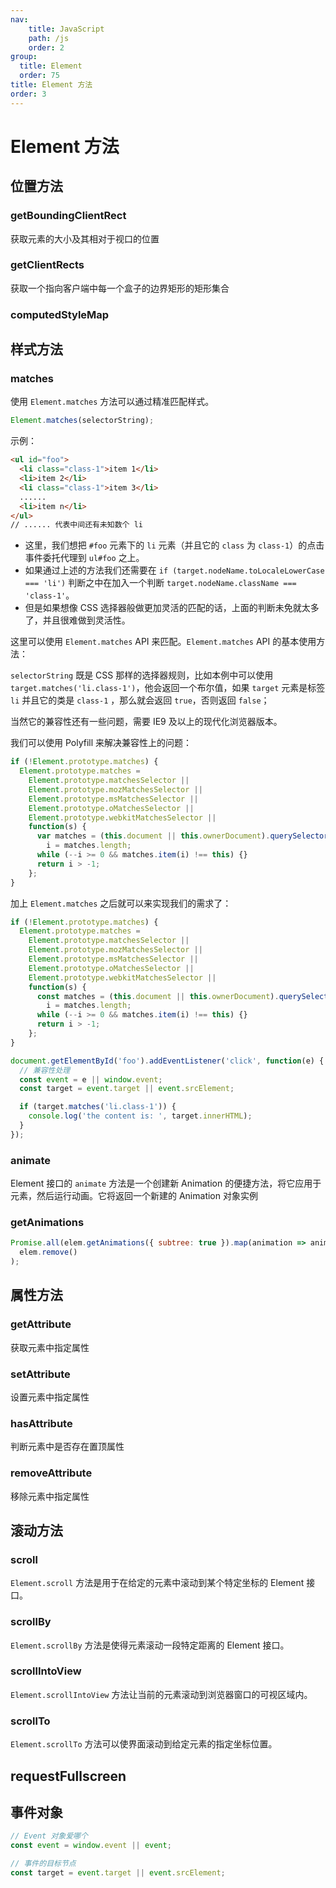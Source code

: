 ```yaml
---
nav:
    title: JavaScript
    path: /js
    order: 2
group:
  title: Element
  order: 75
title: Element 方法
order: 3
---
```


# Element 方法

## 位置方法

### getBoundingClientRect

获取元素的大小及其相对于视口的位置

### getClientRects

获取一个指向客户端中每一个盒子的边界矩形的矩形集合

### computedStyleMap

## 样式方法

### matches

使用 `Element.matches` 方法可以通过精准匹配样式。

```js
Element.matches(selectorString);
```

示例：

```html
<ul id="foo">
  <li class="class-1">item 1</li>
  <li>item 2</li>
  <li class="class-1">item 3</li>
  ......
  <li>item n</li>
</ul>
// ...... 代表中间还有未知数个 li
```

- 这里，我们想把 `#foo` 元素下的 `li` 元素（并且它的 `class` 为 `class-1`）的点击事件委托代理到 `ul#foo` 之上。
- 如果通过上述的方法我们还需要在 `if (target.nodeName.toLocaleLowerCase === 'li')` 判断之中在加入一个判断 `target.nodeName.className === 'class-1'`。
- 但是如果想像 CSS 选择器般做更加灵活的匹配的话，上面的判断未免就太多了，并且很难做到灵活性。

这里可以使用 `Element.matches` API 来匹配。`Element.matches` API 的基本使用方法：

`selectorString` 既是 CSS 那样的选择器规则，比如本例中可以使用 `target.matches('li.class-1')`，他会返回一个布尔值，如果 `target` 元素是标签 `li` 并且它的类是 `class-1` ，那么就会返回 `true`，否则返回 `false`；

当然它的兼容性还有一些问题，需要 IE9 及以上的现代化浏览器版本。

我们可以使用 Polyfill 来解决兼容性上的问题：

```js
if (!Element.prototype.matches) {
  Element.prototype.matches =
    Element.prototype.matchesSelector ||
    Element.prototype.mozMatchesSelector ||
    Element.prototype.msMatchesSelector ||
    Element.prototype.oMatchesSelector ||
    Element.prototype.webkitMatchesSelector ||
    function(s) {
      var matches = (this.document || this.ownerDocument).querySelectorAll(s),
        i = matches.length;
      while (--i >= 0 && matches.item(i) !== this) {}
      return i > -1;
    };
}
```

加上 `Element.matches` 之后就可以来实现我们的需求了：

```js
if (!Element.prototype.matches) {
  Element.prototype.matches =
    Element.prototype.matchesSelector ||
    Element.prototype.mozMatchesSelector ||
    Element.prototype.msMatchesSelector ||
    Element.prototype.oMatchesSelector ||
    Element.prototype.webkitMatchesSelector ||
    function(s) {
      const matches = (this.document || this.ownerDocument).querySelectorAll(s),
        i = matches.length;
      while (--i >= 0 && matches.item(i) !== this) {}
      return i > -1;
    };
}

document.getElementById('foo').addEventListener('click', function(e) {
  // 兼容性处理
  const event = e || window.event;
  const target = event.target || event.srcElement;

  if (target.matches('li.class-1')) {
    console.log('the content is: ', target.innerHTML);
  }
});
```

### animate

Element 接口的 `animate` 方法是一个创建新 Animation 的便捷方法，将它应用于元素，然后运行动画。它将返回一个新建的 Animation 对象实例

### getAnimations

```js
Promise.all(elem.getAnimations({ subtree: true }).map(animation => animation.finished)).then(() =>
  elem.remove()
);
```

## 属性方法

### getAttribute

获取元素中指定属性

### setAttribute

设置元素中指定属性

### hasAttribute

判断元素中是否存在置顶属性

### removeAttribute

移除元素中指定属性

## 滚动方法

### scroll

`Element.scroll` 方法是用于在给定的元素中滚动到某个特定坐标的 Element 接口。

### scrollBy

`Element.scrollBy` 方法是使得元素滚动一段特定距离的 Element 接口。

### scrollIntoView

`Element.scrollIntoView` 方法让当前的元素滚动到浏览器窗口的可视区域内。

### scrollTo

`Element.scrollTo` 方法可以使界面滚动到给定元素的指定坐标位置。

## requestFullscreen

## 事件对象

```js
// Event 对象爱哪个
const event = window.event || event;

// 事件的目标节点
const target = event.target || event.srcElement;
```

